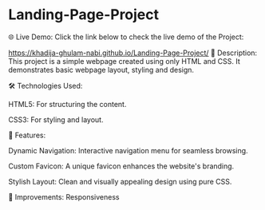 # Landing-Page-Project
🌐 Live Demo: Click the link below to check the live demo of the Project:

https://khadija-ghulam-nabi.github.io/Landing-Page-Project/
📄 Description: This project is a simple webpage created using only HTML and CSS. It demonstrates basic webpage layout, styling and design.

🛠️ Technologies Used:

HTML5: For structuring the content.

CSS3: For styling and layout.

🌟 Features:

Dynamic Navigation: Interactive navigation menu for seamless browsing.

Custom Favicon: A unique favicon enhances the website's branding.

Stylish Layout: Clean and visually appealing design using pure CSS.

🔧 Improvements: Responsiveness
